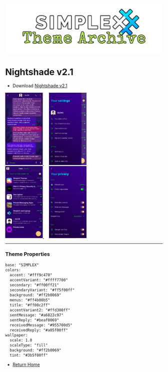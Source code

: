 ![SxC Theme Archive Banner](../resources/SxC_themeBanner.png)

# Nightshade v2.1

* Download [Nightshade v2.1](../themes/SxC_Nightshade-v2_1.theme)

<a href="../screenshots/SxC_Nightshade-v2_101.jpg" target="_blank">
	<img src="../screenshots/SxC_Nightshade-v2_101.jpg" width="120">
</a>&nbsp;&nbsp;&nbsp;
<a href="../screenshots/SxC_Nightshade-v2_102.jpg" target="_blank">
	<img src="../screenshots/SxC_Nightshade-v2_102.jpg" width="120">
</a>
<br>
<a href="../screenshots/SxC_Nightshade-v2_103.jpg" target="_blank">
	<img src="../screenshots/SxC_Nightshade-v2_103.jpg" width="120">
</a>&nbsp;&nbsp;&nbsp;
<a href="../screenshots/SxC_Nightshade-v2_104.jpg" target="_blank">
	<img src="../screenshots/SxC_Nightshade-v2_104.jpg" width="120">
</a>

----
### Theme Properties
```
base: "SIMPLEX"
colors:
  accent: "#fff9c470"
  accentVariant: "#ffff7700"
  secondary: "#ff00ff21"
  secondaryVariant: "#ff5f00ff"
  background: "#ff2b0069"
  menus: "#ff4b00b5"
  title: "#ff00c2ff"
  accentVariant2: "#ffd300ff"
  sentMessage: "#a6822c97"
  sentReply: "#beaf0069"
  receivedMessage: "#955700d5"
  receivedReply: "#a05f00ff"
wallpaper:
  scale: 1.0
  scaleType: "fill"
  background: "#ff2b0069"
  tint: "#3b5f00ff"
```

* [Return Home](../)